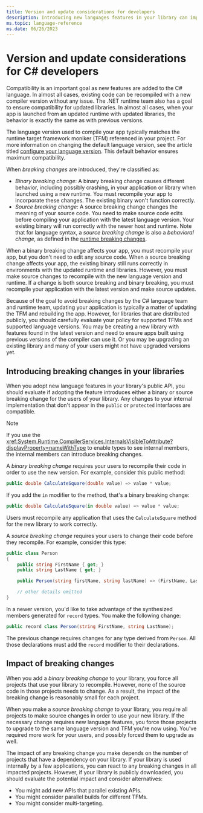 ```yaml
---
title: Version and update considerations for developers
description: Introducing new languages features in your library can impact the code that uses it.
ms.topic: language-reference
ms.date: 06/26/2023
---
```


# Version and update considerations for C# developers

Compatibility is an important goal as new features are added to the C# language. In almost all cases, existing code can be recompiled with a new compiler version without any issue. The .NET runtime team also has a goal to ensure compatibility for updated libraries. In almost all cases, when your app is launched from an updated runtime with updated libraries, the behavior is exactly the same as with previous versions.

The language version used to compile your app typically matches the runtime target framework moniker (TFM) referenced in your project. For more information on changing the default language version, see the article titled [configure your language version](../language-reference/configure-language-version.md). This default behavior ensures maximum compatibility.

When *breaking changes* are introduced, they're classified as:

- *Binary breaking change*: A binary breaking change causes different behavior, including possibly crashing, in your application or library when launched using a new runtime. You must recompile your app to incorporate these changes. The existing binary won't function correctly.
- *Source breaking change*: A source breaking change changes the meaning of your source code. You need to make source code edits before compiling your application with the latest language version. Your existing binary will run correctly with the newer host and runtime. Note that for language syntax, a *source breaking change* is also a *behavioral change*, as defined in the [runtime breaking changes](../../core/compatibility/8.0.md).

When a binary breaking change affects your app, you must recompile your app, but you don't need to edit any source code. When a source breaking change affects your app, the existing binary still runs correctly in environments with the updated runtime and libraries. However, you must make source changes to recompile with the new language version and runtime. If a change is both source breaking and binary breaking, you must recompile your application with the latest version and make source updates.

Because of the goal to avoid breaking changes by the C# language team and runtime team, updating your application is typically a matter of updating the TFM and rebuilding the app. However, for libraries that are distributed publicly, you should carefully evaluate your policy for supported TFMs and supported language versions. You may be creating a new library with features found in the latest version and need to ensure apps built using previous versions of the compiler can use it. Or you may be upgrading an existing library and many of your users might not have upgraded versions yet.

## Introducing breaking changes in your libraries

When you adopt new language features in your library's public API, you should evaluate if adopting the feature introduces either a binary or source breaking change for the users of your library. Any changes to your internal implementation that don't appear in the `public` or `protected` interfaces are compatible.

> [!NOTE]
> If you use the <xref:System.Runtime.CompilerServices.InternalsVisibleToAttribute?displayProperty=nameWithType> to enable types to see internal members, the internal members can introduce breaking changes.

A *binary breaking change* requires your users to recompile their code in order to use the new version.  For example, consider this public method:

```csharp
public double CalculateSquare(double value) => value * value;
```

If you add the `in` modifier to the method, that's a binary breaking change:

```csharp
public double CalculateSquare(in double value) => value * value;
```

Users must recompile any application that uses the `CalculateSquare` method for the new library to work correctly.

A *source breaking change* requires your users to change their code before they recompile. For example, consider this type:

```csharp
public class Person
{
    public string FirstName { get; }
    public string LastName { get; }

    public Person(string firstName, string lastName) => (FirstName, LastName) = (firstName, lastName);

    // other details omitted
}
```

In a newer version, you'd like to take advantage of the synthesized members generated for `record` types. You make the following change:

```csharp
public record class Person(string FirstName, string LastName);
```

The previous change requires changes for any type derived from `Person`. All those declarations must add the `record` modifier to their declarations.

## Impact of breaking changes

When you add a *binary breaking change* to your library, you force all projects that use your library to recompile. However, none of the source code in those projects needs to change. As a result, the impact of the breaking change is reasonably small for each project.

When you make a *source breaking change* to your library, you require all projects to make source changes in order to use your new library. If the necessary change requires new language features, you force those projects to upgrade to the same language version and TFM you're now using. You've required more work for your users, and possibly forced them to upgrade as well.

The impact of any breaking change you make depends on the number of projects that have a dependency on your library. If your library is used internally by a few applications, you can react to any breaking changes in all impacted projects. However, if your library is publicly downloaded, you should evaluate the potential impact and consider alternatives:

- You might add new APIs that parallel existing APIs.
- You might consider parallel builds for different TFMs.
- You might consider multi-targeting.
